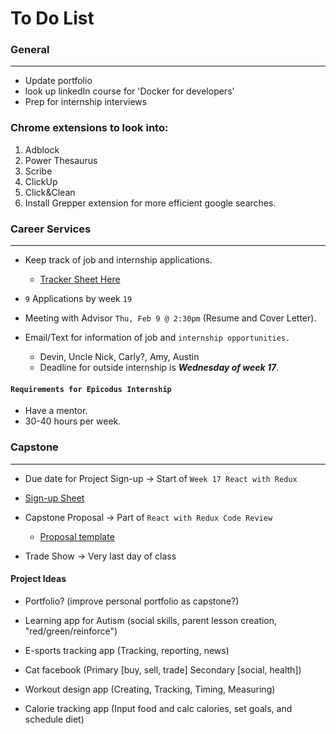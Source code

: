# To Do List

### General
-----------
* Update portfolio
* look up linkedIn course for 'Docker for developers'
* Prep for internship interviews

### Chrome extensions to look into:
1. Adblock
2. Power Thesaurus
3. Scribe
4. ClickUp
5. Click&Clean
6. Install Grepper extension for more efficient google searches.


### Career Services
------------------

* Keep track of job and internship applications.
  * [Tracker Sheet Here](https://docs.google.com/spreadsheets/d/1uEuSp90gT-7ShAjlSyf4zHQPC7piXnYIlIRACCxsReY/edit#gid=0)
  
* `9` Applications by week `19`
  
* Meeting with Advisor `Thu, Feb 9 @ 2:30pm` (Resume and Cover Letter).
  
* Email/Text for information of job and `internship opportunities.`
  * Devin, Uncle Nick, Carly?, Amy, Austin
  * Deadline for outside internship is **_Wednesday of week 17_**.

#### `Requirements for Epicodus Internship`
* Have a mentor.
* 30-40 hours per week. 

### Capstone
-------------

* Due date for Project Sign-up &rarr; Start of `Week 17 React with Redux`
* [Sign-up Sheet](https://docs.google.com/spreadsheets/d/1rBs1ynep7pr5hNEIffnu3jcituhI4ITxIAWevopPyvQ/edit#gid=149223407)

  
* Capstone Proposal &rarr; Part of `React with Redux Code Review`
  
  * [Proposal template](https://www.learnhowtoprogram.com/react/react-fundamentals/independent-capstone-project-sign-up-and-proposal)

* Trade Show &rarr; Very last day of class

#### Project Ideas

* Portfolio? (improve personal portfolio as capstone?)
  
* Learning app for Autism (social skills, parent lesson creation, "red/green/reinforce")
  
* E-sports tracking app (Tracking, reporting, news)
  
* Cat facebook (Primary [buy, sell, trade] Secondary [social, health])
  
* Workout design app (Creating, Tracking, Timing, Measuring)
  
* Calorie tracking app (Input food and calc calories, set goals, and schedule diet)




